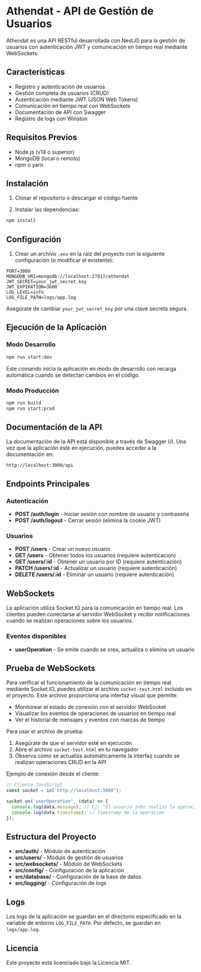 # Athendat - API de Gestión de Usuarios

Athendat es una API RESTful desarrollada con NestJS para la gestión de usuarios con autenticación JWT y comunicación en tiempo real mediante WebSockets.

## Características

- Registro y autenticación de usuarios
- Gestión completa de usuarios (CRUD)
- Autenticación mediante JWT (JSON Web Tokens)
- Comunicación en tiempo real con WebSockets
- Documentación de API con Swagger
- Registro de logs con Winston

## Requisitos Previos

- Node.js (v14 o superior)
- MongoDB (local o remoto)
- npm o yarn

## Instalación

1. Clonar el repositorio o descargar el código fuente

2. Instalar las dependencias:

```bash
npm install
```

## Configuración

1. Crear un archivo `.env` en la raíz del proyecto con la siguiente configuración (o modificar el existente):

```
PORT=3000
MONGODB_URI=mongodb://localhost:27017/athendat
JWT_SECRET=your_jwt_secret_key
JWT_EXPIRATION=3600
LOG_LEVEL=info
LOG_FILE_PATH=logs/app.log
```

Asegúrate de cambiar `your_jwt_secret_key` por una clave secreta segura.

## Ejecución de la Aplicación

### Modo Desarrollo

```bash
npm run start:dev
```

Este comando inicia la aplicación en modo de desarrollo con recarga automática cuando se detectan cambios en el código.

### Modo Producción

```bash
npm run build
npm run start:prod
```

## Documentación de la API

La documentación de la API está disponible a través de Swagger UI. Una vez que la aplicación esté en ejecución, puedes acceder a la documentación en:

```
http://localhost:3000/api
```

## Endpoints Principales

### Autenticación

- **POST /auth/login** - Iniciar sesión con nombre de usuario y contraseña
- **POST /auth/logout** - Cerrar sesión (elimina la cookie JWT)

### Usuarios

- **POST /users** - Crear un nuevo usuario
- **GET /users** - Obtener todos los usuarios (requiere autenticación)
- **GET /users/:id** - Obtener un usuario por ID (requiere autenticación)
- **PATCH /users/:id** - Actualizar un usuario (requiere autenticación)
- **DELETE /users/:id** - Eliminar un usuario (requiere autenticación)

## WebSockets

La aplicación utiliza Socket.IO para la comunicación en tiempo real. Los clientes pueden conectarse al servidor WebSocket y recibir notificaciones cuando se realizan operaciones sobre los usuarios.

### Eventos disponibles

- **userOperation** - Se emite cuando se crea, actualiza o elimina un usuario

## Prueba de WebSockets

Para verificar el funcionamiento de la comunicación en tiempo real mediante Socket.IO, puedes utilizar el archivo `socket-test.html` incluido en el proyecto. Este archivo proporciona una interfaz visual que permite:

- Monitorear el estado de conexión con el servidor WebSocket
- Visualizar los eventos de operaciones de usuarios en tiempo real
- Ver el historial de mensajes y eventos con marcas de tiempo

Para usar el archivo de prueba:

1. Asegúrate de que el servidor esté en ejecución
2. Abre el archivo `socket-test.html` en tu navegador
3. Observa cómo se actualiza automáticamente la interfaz cuando se realizan operaciones CRUD en la API

Ejemplo de conexión desde el cliente:

```javascript
// Cliente JavaScript
const socket = io('http://localhost:3000');

socket.on('userOperation', (data) => {
  console.log(data.message); // Ej: "El usuario john realizó la operación creación"
  console.log(data.timestamp); // Timestamp de la operación
});
```

## Estructura del Proyecto

- **src/auth/** - Módulo de autenticación
- **src/users/** - Módulo de gestión de usuarios
- **src/websockets/** - Módulo de WebSockets
- **src/config/** - Configuración de la aplicación
- **src/database/** - Configuración de la base de datos
- **src/logging/** - Configuración de logs

## Logs

Los logs de la aplicación se guardan en el directorio especificado en la variable de entorno `LOG_FILE_PATH`. Por defecto, se guardan en `logs/app.log`.

## Licencia

Este proyecto está licenciado bajo la Licencia MIT.
